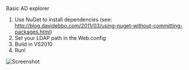 Basic AD explorer

1. Use NuGet to install dependencies (see: http://blog.davidebbo.com/2011/03/using-nuget-without-committing-packages.html)
2. Set your LDAP path in the Web.config
3. Build in VS2010 
4. Run!

![Screenshot](//github.com/cameronharris/ADExplorer/raw/master/Images/Screenshot.png)
